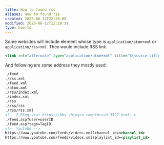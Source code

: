 ```yaml
---
title: How to found rss
aliases: How to found rss
created: 2025-06-12T22:28:05
modified: 2025-06-12T22:28:31
type: how-to
---
```


Some websites will include element whose type is `application/atom+xml` or `application/rss+xml`. They would include RSS link.

```xml
<link rel="alternate" type="application/atom+xml" title="${source.title}" href="${source.url}">
```

And following are some address they mostly used:

```xml
./feed
./rss.xml
./feed.xml
./atom.xml
./rss/index.xml
./index.xml
./rss
./rss/rss
./rss/rss.xml
<!-- Z-Blog via: https://bbs.zblogcn.com/thread-3527.html-->
./feed.asp?user=userID
./feed.asp?tags=TagID
<!-- Youtube -->
https://www.youtube.com/feeds/videos.xml?channel_id=<channel_id>
https://www.youtube.com/feeds/videos.xml?playlist_id=<playlist_id>
```
